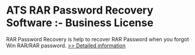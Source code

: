 # ATS RAR Password Recovery Software :- Business License
RAR Password Recovery is help to recover RAR Password when you forgot Win RAR/RAR password.
[>> Detailed information](https://secure.shareit.com/shareit/product.html?productid=300778930&affiliateid=200057808)